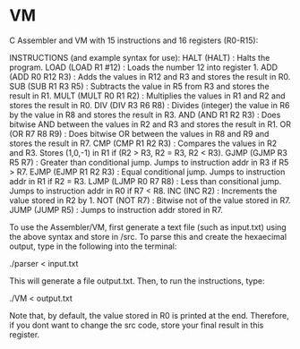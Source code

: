 # VM
C Assembler and VM with 15 instructions and 16 registers (R0-R15):

INSTRUCTIONS (and example syntax for use):
HALT (HALT)           : Halts the program.
LOAD (LOAD R1 #12)    : Loads the number 12 into register 1.
ADD  (ADD R0 R12 R3)  : Adds the values in R12 and R3 and stores the result in R0.
SUB  (SUB R1 R3 R5)   : Subtracts the value in R5 from R3 and stores the result in R1.
MULT (MULT R0 R1 R2)  : Multiplies the values in R1 and R2 and stores the result in R0.
DIV  (DIV R3 R6 R8)   : Divides (integer) the value in R6 by the value in R8 and stores the result in R3.
AND  (AND R1 R2 R3)   : Does bitwise AND between the values in R2 and R3 and stores the result in R1.
OR   (OR R7 R8 R9)    : Does bitwise OR between the values in R8 and R9 and stores the result in R7.
CMP  (CMP R1 R2 R3)   : Compares the values in R2 and R3. Stores (1,0,-1) in R1 if (R2 > R3, R2 = R3, R2 < R3).
GJMP (GJMP R3 R5 R7)  : Greater than conditional jump. Jumps to instruction addr in R3 if R5 > R7.
EJMP (EJMP R1 R2 R3)  : Equal conditional jump. Jumps to instruction addr in R1 if R2 = R3.
LJMP (LJMP R0 R7 R8)  : Less than consitional jump. Jumps to instruction addr in R0 if R7 < R8.
INC  (INC R2)         : Increments the value stored in R2 by 1.
NOT  (NOT R7)         : Bitwise not of the value stored in R7.
JUMP (JUMP R5)        : Jumps to instruction addr stored in R7.

To use the Assembler/VM, first generate a text file (such as input.txt) using the above syntax and store
in /src. To parse this and create the hexaecimal output, type in the following into the terminal:

./parser < input.txt

This will generate a file output.txt. Then, to run the instructions, type:

./VM < output.txt

Note that, by default, the value stored in R0 is printed at the end. Therefore, if you dont want to change
the src code, store your final result in this register.
